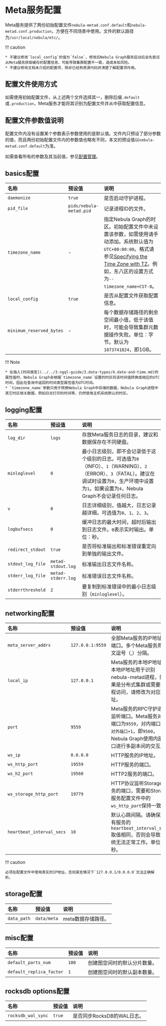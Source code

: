 # Meta服务配置

Meta服务提供了两份初始配置文件`nebula-metad.conf.default`和`nebula-metad.conf.production`，方便在不同场景中使用。文件的默认路径为`/usr/local/nebula/etc/`。

!!! caution

    * 不建议修改`local_config`的值为`false`。修改后Nebula Graph服务启动后会先尝试从Meta服务获取缓存的配置信息，可能导致集群配置不一致，造成未知风险。
    * 不建议修改文档未介绍的配置项，除非已经熟悉源代码并清楚了解配置项作用。

## 配置文件使用方式

如需使用初始配置文件，从上述两个文件选择其一，删除后缀`.default`或`.production`，Meta服务才能将其识别为配置文件并从中获取配置信息。

## 配置文件参数值说明

配置文件内没有设置某个参数表示参数使用的是默认值。文件内只预设了部分参数的值，而且两份初始配置文件内的参数值也略有不同，本文的预设值以`nebula-metad.conf.default`为准。

如需查看所有的参数及其当前值，参见[配置管理](1.configurations.md)。

## basics配置

| 名称         | 预设值                   | 说明              |
| :----------- | :----------------------- | :------------------|
| `daemonize` | `true`                    | 是否启动守护进程。 |
| `pid_file`  | `pids/nebula-metad.pid` | 记录进程ID的文件。   |
| `timezone_name` | - | 指定Nebula Graph的时区。初始配置文件中未设置该参数，如需使用请手动添加。系统默认值为`UTC+00:00:00`。格式请参见[Specifying the Time Zone with TZ](https://www.gnu.org/software/libc/manual/html_node/TZ-Variable.html "Click to view the timezone-related content in the GNU C Library manual")。例如，东八区的设置方式为`--timezone_name=CST-8`。 |
| `local_config` | `true` | 是否从配置文件获取配置信息。 |
|`minimum_reserved_bytes`|-|每个数据存储路径的剩余空间最小值，低于该值时，可能会导致集群元数据操作失败。单位：字节。默认为`1073741824`，即1GB。|

!!! Note

    * 在插入[时间类型](../../3.ngql-guide/3.data-types/4.date-and-time.md)的属性值时，Nebula Graph会根据`timezone_name`设置的时区将该时间值转换成相应的UTC时间，因此在查询中返回的时间类型属性值为UTC时间。
    * `timezone_name`参数只用于转换Nebula Graph中存储的数据，Nebula Graph进程中其它时区相关数据，例如日志打印的时间等，仍然使用主机系统默认的时区。

## logging配置

| 名称           | 预设值                    | 说明                |
| :------------- | :------------------------ | :------------------------------------------------ |
| `log_dir`     | `logs` | 存放Meta服务日志的目录，建议和数据保存在不同硬盘。          |
| `minloglevel` | `0`                      | 最小日志级别，即不会记录低于这个级别的日志。可选值为`0`（INFO）、`1`（WARNING）、`2`（ERROR）、`3`（FATAL）。建议在调试时设置为`0`，生产环境中设置为`1`。如果设置为`4`，Nebula Graph不会记录任何日志。 |
| `v`           | `0`                      | 日志详细级别，值越大，日志记录越详细。可选值为`0`、`1`、`2`、`3`。            |
| `logbufsecs`  | `0`                      | 缓冲日志的最大时间，超时后输出到日志文件。`0`表示实时输出。单位：秒。       |
|`redirect_stdout`|`true`                  |是否将标准输出和标准错误重定向到单独的输出文件。           |
|`stdout_log_file` |`metad-stdout.log`     | 标准输出日志文件名称。                           |
|`stderr_log_file`  |`metad-stderr.log`     | 标准错误日志文件名称。                           |
|`stderrthreshold`  | `2`                   | 要复制到标准错误中的最小日志级别（`minloglevel`）。 |

## networking配置

| 名称                      | 预设值           | 说明          |
| :----------------------- | :---------------- | :---------------------------------------------------- |
| `meta_server_addrs`     | `127.0.0.1:9559` | 全部Meta服务的IP地址和端口。多个Meta服务用英文逗号（,）分隔。 |
|`local_ip`               | `127.0.0.1`      | Meta服务的本地IP地址。本地IP地址用于识别nebula-metad进程，如果是分布式集群或需要远程访问，请修改为对应地址。|
| `port`                  | `9559`           | Meta服务的RPC守护进程监听端口。Meta服务对外端口为`9559`，对内端口为`对外端口+1`，即`9560`，Nebula Graph使用内部端口进行多副本间的交互。 |
| `ws_ip`                   | `0.0.0.0`      | HTTP服务的IP地址。                                   |
| `ws_http_port`            | `19559`        | HTTP服务的端口。                                     |
| `ws_h2_port`              | `19560`        | HTTP2服务的端口。                                    |
|`ws_storage_http_port`|`19779`| HTTP协议监听Storage服务的端口，需要和Storage服务配置文件中的`ws_http_port`保持一致。|
|`heartbeat_interval_secs`  | `10`     | 默认心跳间隔。请确保所有服务的`heartbeat_interval_secs`取值相同，否则会导致系统无法正常工作。单位：秒。     |

!!! caution

    必须在配置文件中使用真实的IP地址。否则某些情况下`127.0.0.1/0.0.0.0`无法正确解析。

## storage配置

| 名称                 | 预设值                    | 说明                               |
| :------------------- | :------------------------ | :------------------------------------------ |
|`data_path`|`data/meta`|meta数据存储路径。|

## misc配置

| 名称                       | 预设值    | 说明                     |
| :------------------------- | :-------- | :------------------------ |
|`default_parts_num`        | `100`    | 创建图空间时的默认分片数量。  |
|`default_replica_factor`   | `1`      | 创建图空间时的默认副本数量。  |

## rocksdb options配置

| 名称                 | 预设值                    | 说明                               |
| :------------------- | :------------------------ | :------------------------------------------ |
|`rocksdb_wal_sync`    |`true`                     |是否同步RocksDB的WAL日志。|
